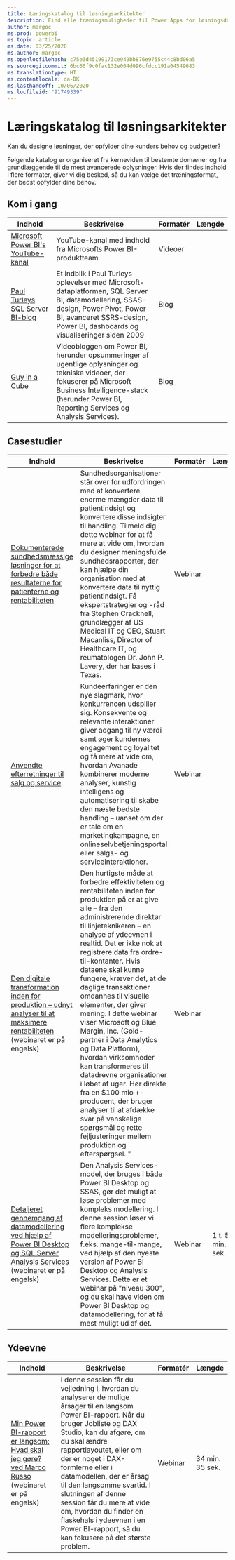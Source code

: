 ```yaml
---
title: Læringskatalog til løsningsarkitekter
description: Find alle træningsmuligheder til Power Apps for løsningsdesignere – lige fra det mest basale til det mest avancerede.
author: margoc
ms.prod: powerbi
ms.topic: article
ms.date: 03/25/2020
ms.author: margoc
ms.openlocfilehash: c75e3d45199173ce949bb876e9755c44c8bd06a5
ms.sourcegitcommit: 6bc66f9c0fac132e004d096cfdcc191a04549683
ms.translationtype: HT
ms.contentlocale: da-DK
ms.lasthandoff: 10/06/2020
ms.locfileid: "91749339"
---
```

# <a name="solution-architects-learning-catalog"></a>Læringskatalog til løsningsarkitekter

Kan du designe løsninger, der opfylder dine kunders behov og budgetter?

Følgende katalog er organiseret fra kerneviden til bestemte domæner og fra grundlæggende til de mest avancerede oplysninger. Hvis der findes indhold i flere formater, giver vi dig besked, så du kan vælge det træningsformat, der bedst opfylder dine behov. 

## <a name="get-started"></a>Kom i gang<a name="get-started"></a>
| Indhold  | Beskrivelse  | Formatér | Længde |
|-------------------------------------------------------------------------------------|-------------------------------------------------------------------------------------------------------------------------------------------------------------------------------------------------------------|--------|--------|
| [Microsoft Power BI's YouTube-kanal](https://www.youtube.com/user/mspowerbi/videos) | YouTube-kanal med indhold fra Microsofts Power BI-produktteam  | Videoer |        |
| [Paul Turleys SQL Server BI-blog](https://sqlserverbi.blog/)  | Et indblik i Paul Turleys oplevelser med Microsoft-dataplatformen, SQL Server BI, datamodellering, SSAS-design, Power Pivot, Power BI, avanceret SSRS-design, Power BI, dashboards og visualiseringer siden 2009 | Blog   |        |
| [Guy in a Cube](https://www.youtube.com/channel/UCFp1vaKzpfvoGai0vE5VJ0w)  | Videobloggen om Power BI, herunder opsummeringer af ugentlige oplysninger og tekniske videoer, der fokuserer på Microsoft Business Intelligence-stack (herunder Power BI, Reporting Services og Analysis Services).     | Blog   |        |
## <a name="case-studies"></a>Casestudier<a name="case-studies"></a>
| Indhold  | Beskrivelse  | Formatér | Længde |
|-------------------------------------------------------------------------------------|-------------------------------------------------------------------------------------------------------------------------------------------------------------------------------------------------------------|--------|--------|
| [Dokumenterede sundhedsmæssige løsninger for at forbedre både resultaterne for patienterne og rentabiliteten](https://info.microsoft.com/Proven-Techniques-for-Building-Effective-Dashboards-OnDemandRegistration.html) | Sundhedsorganisationer står over for udfordringen med at konvertere enorme mængder data til patientindsigt og konvertere disse indsigter til handling. Tilmeld dig dette webinar for at få mere at vide om, hvordan du designer meningsfulde sundhedsrapporter, der kan hjælpe din organisation med at konvertere data til nyttig patientindsigt. Få ekspertstrategier og -råd fra Stephen Cracknell, grundlægger af US Medical IT og CEO, Stuart Macanliss, Director of Healthcare IT, og reumatologen Dr. John P. Lavery, der har bases i Texas. | Webinar |                |
| [Anvendte efterretninger til salg og service](https://info.microsoft.com/applied-intelligence-for-sales-service-ondemand.html)  | Kundeerfaringer er den nye slagmark, hvor konkurrencen udspiller sig. Konsekvente og relevante interaktioner giver adgang til ny værdi samt øger kundernes engagement og loyalitet og få mere at vide om, hvordan Avanade kombinerer moderne analyser, kunstig intelligens og automatisering til skabe den næste bedste handling – uanset om der er tale om en marketingkampagne, en onlineselvbetjeningsportal eller salgs- og serviceinteraktioner.  | Webinar |                |
| [Den digitale transformation inden for produktion – udnyt analyser til at maksimere rentabiliteten](https://info.microsoft.com/digital-transformation-in-manufacturing-ondemand.html) (webinaret er på engelsk)  | Den hurtigste måde at forbedre effektiviteten og rentabiliteten inden for produktion på er at give alle – fra den administrerende direktør til linjeteknikeren – en analyse af ydeevnen i realtid. Det er ikke nok at registrere data fra ordre-til-kontanter. Hvis dataene skal kunne fungere, kræver det, at de daglige transaktioner omdannes til visuelle elementer, der giver mening.  I dette webinar viser Microsoft og Blue Margin, Inc. (Gold-partner i Data Analytics og Data Platform), hvordan virksomheder kan transformeres til datadrevne organisationer i løbet af uger. Hør direkte fra en $100 mio +-producent, der bruger analyser til at afdække svar på vanskelige spørgsmål og rette fejljusteringer mellem produktion og efterspørgsel. " | Webinar  |         |                
| [Detaljeret gennemgang af datamodellering ved hjælp af Power BI Desktop og SQL Server Analysis Services](https://community.powerbi.com/t5/Webinars-and-Video-Gallery/Deep-dive-into-data-modeling-using-Power-BI-desktop-and-SQL/td-p/158625) (webinaret er på engelsk)  | Den Analysis Services-model, der bruges i både Power BI Desktop og SSAS, gør det muligt at løse problemer med kompleks modellering. I denne session løser vi flere komplekse modelleringsproblemer, f.eks. mange-til-mange, ved hjælp af den nyeste version af Power BI Desktop og Analysis Services. Dette er et webinar på "niveau 300", og du skal have viden om Power BI Desktop og datamodellering, for at få mest muligt ud af det.   | Webinar | 1 t. 5 min. 40 sek. |
## <a name="performance"></a>Ydeevne<a name="performance"></a>
| Indhold  | Beskrivelse  | Formatér | Længde |
|-------------------------------------------------------------------------------------|-------------------------------------------------------------------------------------------------------------------------------------------------------------------------------------------------------------|--------|--------|
| [Min Power BI-rapport er langsom: Hvad skal jeg gøre? ved Marco Russo](https://community.powerbi.com/t5/Webinars-and-Video-Gallery/My-Power-BI-report-is-slow-what-should-I-do-by-Marco-Russo/td-p/547348) (webinaret er på engelsk)|   I denne session får du vejledning i, hvordan du analyserer de mulige årsager til en langsom Power BI-rapport. Når du bruger Jobliste og DAX Studio, kan du afgøre, om du skal ændre rapportlayoutet, eller om der er noget i DAX-formlerne eller i datamodellen, der er årsag til den langsomme svartid. I slutningen af denne session får du mere at vide om, hvordan du finder en flaskehals i ydeevnen i en Power BI-rapport, så du kan fokusere på det største problem.|  Webinar |34 min. 35 sek. |
